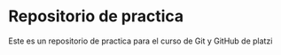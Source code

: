 # Repositorio de practica

Este es un repositorio de practica para el curso de Git y GitHub de platzi

